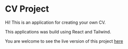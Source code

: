 # CV Project

Hi! This is an application for creating your own CV.

This applications was build using React and Tailwind.

You are welcome to see the live version of this project [here](#)
